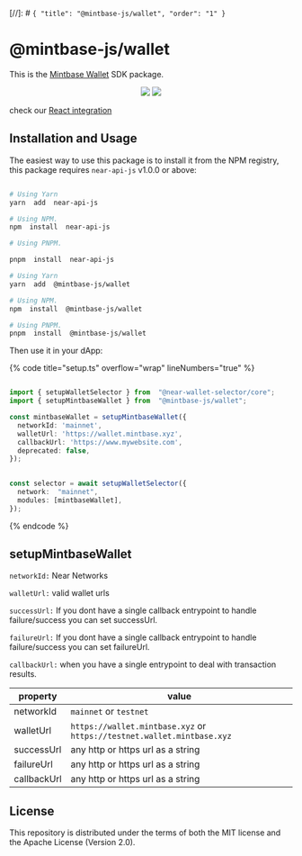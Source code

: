 [//]: # `{ "title": "@mintbase-js/wallet", "order": "1" }`

# @mintbase-js/wallet

This is the [Mintbase Wallet](https://wallet.mintbase.xyz/) SDK package.

<p  align="center">

<img src='https://img.shields.io/npm/dw/@mintbase-js/wallet'  />

<img src='https://img.shields.io/bundlephobia/min/@mintbase-js/wallet'>

</p>


check our [React integration](https://docs.mintbase.xyz/dev/mintbase-sdk-ref/react#mintbasewalletcontextprovider)

## Installation and Usage

The easiest way to use this package is to install it from the NPM registry, this package requires `near-api-js` v1.0.0 or above:

```bash

# Using Yarn
yarn  add  near-api-js

# Using NPM.
npm  install  near-api-js

# Using PNPM.

pnpm  install  near-api-js

```

```bash
# Using Yarn
yarn  add  @mintbase-js/wallet

# Using NPM.
npm  install  @mintbase-js/wallet

# Using PNPM.
pnpm  install  @mintbase-js/wallet

```

Then use it in your dApp:


{% code title="setup.ts" overflow="wrap" lineNumbers="true" %}


```ts

import { setupWalletSelector } from  "@near-wallet-selector/core";
import { setupMintbaseWallet } from  "@mintbase-js/wallet";

const mintbaseWallet = setupMintbaseWallet({
  networkId: 'mainnet',
  walletUrl: 'https://wallet.mintbase.xyz',
  callbackUrl: 'https://www.mywebsite.com',
  deprecated: false,
});

  
const selector = await setupWalletSelector({
  network:  "mainnet",
  modules: [mintbaseWallet],
});

```
 {% endcode %}


## setupMintbaseWallet

`networkId:` Near Networks

`walletUrl:` valid wallet urls

`successUrl:` If you dont have a single callback entrypoint to handle failure/success you can set successUrl.

`failureUrl:` If you dont have a single callback entrypoint to handle failure/success you can set failureUrl.

`callbackUrl:` when you have a single entrypoint to deal with transaction results.


| property | value |
|--|--|
| networkId | `mainnet` or `testnet` |
| walletUrl | `https://wallet.mintbase.xyz` or `https://testnet.wallet.mintbase.xyz` |
| successUrl | any http or https url as a string|
| failureUrl | any http or https url as a string|
| callbackUrl | any http or https url as a string|


## License

  

This repository is distributed under the terms of both the MIT license and the Apache License (Version 2.0).